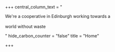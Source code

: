 +++
central_column_text = "<p>We're a cooperative in Edinburgh working towards a<br><br>world without waste</p>"
hide_carbon_counter = "false"
title = "Home"

+++
